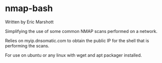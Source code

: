 nmap-bash
=========

Written by Eric Marshott

Simplifying the use of some common NMAP scans performed on a network.

Relies on myip.dnsomatic.com to obtain the public IP for the shell that is performing the scans.


For use on ubuntu or any linux with wget and apt packager installed.
